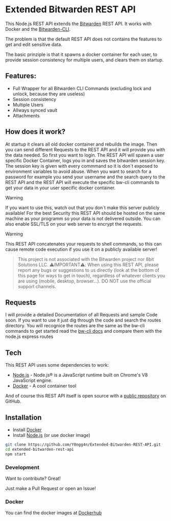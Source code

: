 # Extended Bitwarden REST API

This Node.js REST API extends the [Bitwarden](https://bitwarden.com) REST API.
It works with Docker and the [Bitwarden-CLI](https://github.com/bitwarden/cli).

The problem is that the default REST API does not contains the features to get and edit sensitive data.

The basic prinziple is that it spawns a docker container for each user, 
to provide session consistency for multiple users, and clears them on startup.
## Features:
  - Full Wrapper for all Bitwarden CLI Commands (excluding lock and unlock, because they are useless)
  - Session consistency
  - Multiple Users
  - Allways synced vault
  - Attachments

## How does it work?
At startup it clears all old docker container and rebuilds the image.
Then you can send different Requests to the REST API and it will provide you with the data needed.
So first you want to login.
The REST API will spawn a user specific Docker Container, logs you in and saves the bitwarden session key.
The session key is given with every commmand so it is don´t exposed to environment variables to avoid abuse.
When you want to search for a password for example you send your username and the search query to the REST API and the REST API will execute the specific bw-cli commands to get your data in your user specific docker container.

>[!WARNING]
>If you want to use this, watch out that you don´t make this server publicly available! For the best Security this REST API should be hosted on the same machine as your programm so your data is not delivered outside. You can also enable SSL/TLS on your web server to encrypt the requests. 

>[!WARNING]
>This REST API concatenates your requests to shell commands, so this can cause remote code execution if you use it on a publicly available server!

>This project is not associated with the Bitwarden project nor 8bit Solutions LLC.
>⚠️IMPORTANT⚠️: When using this  REST API, please report any bugs or suggestions to us directly (look at the bottom of this page for ways to get in touch), regardless of whatever clients you are using (mobile, desktop, browser...). DO NOT use the official support channels.

## Requests
I will provide a detailed Documentation of all Requests and sample Code soon.
If you want to use it just dig through the code and search the routes directory.
You will recognice the routes are the same as the bw-cli commands to get started read the [bw-cli docs](https://bitwarden.com/help/article/cli/) and compare them with the node.js express routes

## Tech

This REST API uses some dependencies to work:

* [Node.js](https://nodejs.org) - Node.js® is a JavaScript runtime built on Chrome's V8 JavaScript engine.
* [Docker](https://www.docker.com) - A cool container tool

And of course this REST API itself is open source with a [public repository](https://github.com/Y0ngg4n/Extended-Bitwarden-REST-API) on GitHub.

## Installation

- Install [Docker](https://docs.docker.com/get-docker/)
- Install [Node.js](https://nodejs.org/en/download/) (or use docker image)

```sh
git clone https://github.com/Y0ngg4n/Extended-Bitwarden-REST-API.git
cd extended-bitwarden-rest-api
npm start
```

### Development

Want to contribute? Great!

Just make a Pull Request or open an Issue!

### Docker
You can find the docker images at [Dockerhub](https://hub.docker.com/u/yonggan)
